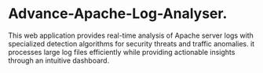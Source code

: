 # Advance-Apache-Log-Analyser.
This web application provides real-time analysis of Apache server logs with specialized detection algorithms for security threats and traffic anomalies. it processes large log files efficiently while providing actionable insights through an intuitive dashboard.
